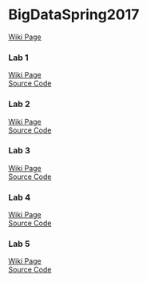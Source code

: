 # BigDataSpring2017
<a href="https://github.com/billjcapps/BigDataSpring2017/wiki">Wiki Page</a>

<h3>Lab 1</h3>
<a href="https://github.com/billjcapps/BigDataSpring2017/wiki/Lab-1">Wiki Page</a>
<br>
<a href="https://github.com/billjcapps/BigDataSpring2017/blob/master/Documentation/PS1_1.py">Source Code</a>

<h3>Lab 2</h3>
<a href="https://github.com/billjcapps/BigDataSpring2017/wiki/Lab-2">Wiki Page</a>
<br>
<a href="https://github.com/billjcapps/BigDataSpring2017/tree/master/Lab2">Source Code</a>

<h3>Lab 3</h3>
<a href="https://github.com/billjcapps/BigDataSpring2017/wiki/Lab-3">Wiki Page</a>
<br>
<a href="https://github.com/billjcapps/BigDataSpring2017/tree/master/Lab3">Source Code</a>

<h3>Lab 4</h3>
<a href="https://github.com/billjcapps/BigDataSpring2017/wiki/Lab-4">Wiki Page</a>
<br>
<a href="https://github.com/billjcapps/BigDataSpring2017/tree/master/Lab4">Source Code</a>
  
<h3>Lab 5</h3>
<a href="https://github.com/billjcapps/BigDataSpring2017/wiki/Lab-5">Wiki Page</a>
<br>
<a href="https://github.com/billjcapps/BigDataSpring2017/tree/master/Lab5">Source Code</a>
